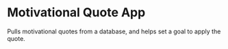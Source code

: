 # Motivational Quote App
Pulls motivational quotes from a database, and helps set a goal to apply the quote.